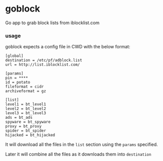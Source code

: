 goblock
=======

Go app to grab block lists from iblocklist.com

### usage ###

goblock expects a config file in CWD with the below format:

```
[global]
destination = /etc/pf/adblock.list
url = http://list.iblocklist.com/

[params]
pin = ****
id = potato
fileformat = cidr
archiveformat = gz

[list]
level1 = bt_level1
level2 = bt_level2
level3 = bt_level3
ads = bt_ads
spyware = bt_spyware
proxy = bt_proxy
spider = bt_spider
hijacked = bt_hijacked
```

It will download all the files in the ``list`` section using the ``params``
specified.

Later it will combine all the files as it downloads them into ``destination``
